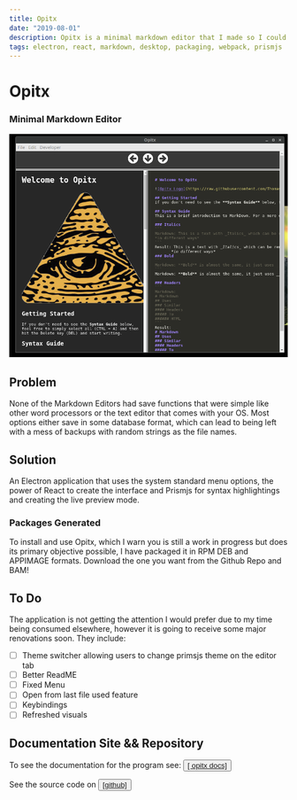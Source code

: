 ```yaml
---
title: Opitx
date: "2019-08-01"
description: Opitx is a minimal markdown editor that I made so I could save my files where I want to on my local directory. The first effort I have made that employs Electron as well as being the second major React project.
tags: electron, react, markdown, desktop, packaging, webpack, prismjs
---
```

# Opitx
### Minimal Markdown Editor
![Screenshot of Opening Page of Opitx](https://raw.githubusercontent.com/Thomashighbaugh/Opitx/master/Opitx.png)
## Problem
None of the Markdown Editors had save functions that were simple like other word processors or the text editor that comes with your OS. Most options either save in some database format, which can lead to being left with a mess of backups with random strings as the file names. 

## Solution 
An Electron application that uses the system standard menu options, the power of React to create the interface and Prismjs for syntax highlightings and creating the live preview mode. 

### Packages Generated 
To install and use Opitx, which I warn you is still a work in progress but does its primary objective possible, I have packaged it in RPM DEB and APPIMAGE formats. Download the one you want from the Github Repo and BAM!

## To Do
The application is not getting the attention I would prefer due to my time being consumed elsewhere, however it is going to receive some major renovations soon. They include:

- [ ] Theme switcher allowing users to change primsjs theme on the editor tab
- [ ] Better ReadME
- [ ] Fixed Menu
- [ ] Open from last file used feature
- [ ] Keybindings 
- [ ] Refreshed visuals 

## Documentation Site && Repository 
To see the documentation for the program see:    <button className="nav-btn  ml-2">
                                                                                          <a href="https://opitx-docs.netlify.com">
                                                                                              [ opitx docs]
                                                                                          </a>
                                                                                      </button>
 
 See the source code on   <button className="nav-btn   ml-2">
                                                                    <a href="https://github.com/Thomashighbaugh/Opitx">
                                                                        [github]
                                                                    </a>
                                                                </button>
